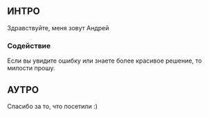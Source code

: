 ## ИНТРО
Здравствуйте, меня зовут Андрей
### Содействие
Если вы увидите ошибку или знаете более красивое решение, то 
милости прошу.
## АУТРО
Спасибо за то, что посетили :)
<!---
cheraax/cheraax is a ✨ special ✨ repository because its `README.md` (this file) appears on your GitHub profile.
You can click the Preview link to take a look at your changes.
--->
